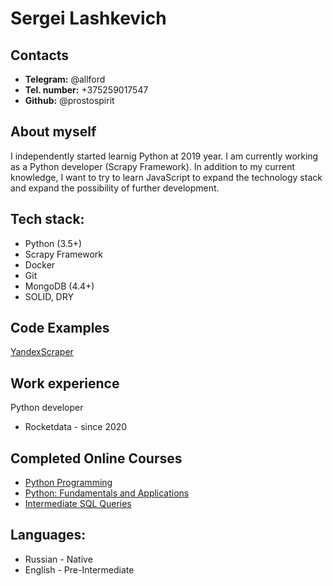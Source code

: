 # Sergei Lashkevich

## Contacts

- **Telegram:** @allford
- **Tel. number:** +375259017547
- **Github:** @prostospirit

## About myself

I independently started learnig Python at 2019 year. I am currently working as a Python developer (Scrapy Framework). In addition to my current knowledge, I want to try to learn JavaScript to expand the technology stack and expand the possibility of further development.

## Tech stack:

- Python (3.5+)
- Scrapy Framework
- Docker
- Git
- MongoDB (4.4+)
- SOLID, DRY

## Code Examples

[YandexScraper](https://github.com/prostospirit/yandex_scraper)

## Work experience

Python developer

- Rocketdata - since 2020

## Completed Online Courses

- [Python Programming](https://stepik.org/cert/259904)
- [Python: Fundamentals and Applications](https://stepik.org/certificate/11f92bde00aa0d9dc370cc95f2d7931c1d1e311b.pdf)
- [Intermediate SQL Queries](https://www.datacamp.com/statement-of-accomplishment/course/abbfe5ecdda7cc728afdfc6467d18e68acda3b20)

## Languages:

- Russian - Native
- English - Pre-Intermediate
